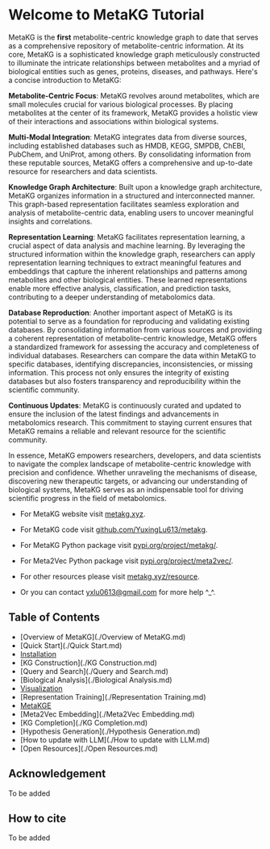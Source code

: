 # Welcome to MetaKG Tutorial

MetaKG is the **first** metabolite-centric knowledge graph to date that serves as a comprehensive repository of metabolite-centric information. At its core, MetaKG is a sophisticated knowledge graph meticulously constructed to illuminate the intricate relationships between metabolites and a myriad of biological entities such as genes, proteins, diseases, and pathways. Here's a concise introduction to MetaKG:

**Metabolite-Centric Focus**: MetaKG revolves around metabolites, which are small molecules crucial for various biological processes. By placing metabolites at the center of its framework, MetaKG provides a holistic view of their interactions and associations within biological systems.

**Multi-Modal Integration**: MetaKG integrates data from diverse sources, including established databases such as HMDB, KEGG, SMPDB, ChEBI, PubChem, and UniProt, among others. By consolidating information from these reputable sources, MetaKG offers a comprehensive and up-to-date resource for researchers and data scientists.

**Knowledge Graph Architecture**: Built upon a knowledge graph architecture, MetaKG organizes information in a structured and interconnected manner. This graph-based representation facilitates seamless exploration and analysis of metabolite-centric data, enabling users to uncover meaningful insights and correlations.

**Representation Learning**: MetaKG facilitates representation learning, a crucial aspect of data analysis and machine learning. By leveraging the structured information within the knowledge graph, researchers can apply representation learning techniques to extract meaningful features and embeddings that capture the inherent relationships and patterns among metabolites and other biological entities. These learned representations enable more effective analysis, classification, and prediction tasks, contributing to a deeper understanding of metabolomics data.

**Database Reproduction**: Another important aspect of MetaKG is its potential to serve as a foundation for reproducing and validating existing databases. By consolidating information from various sources and providing a coherent representation of metabolite-centric knowledge, MetaKG offers a standardized framework for assessing the accuracy and completeness of individual databases. Researchers can compare the data within MetaKG to specific databases, identifying discrepancies, inconsistencies, or missing information. This process not only ensures the integrity of existing databases but also fosters transparency and reproducibility within the scientific community.

**Continuous Updates**: MetaKG is continuously curated and updated to ensure the inclusion of the latest findings and advancements in metabolomics research. This commitment to staying current ensures that MetaKG remains a reliable and relevant resource for the scientific community.

In essence, MetaKG empowers researchers, developers, and data scientists to navigate the complex landscape of metabolite-centric knowledge with precision and confidence. Whether unraveling the mechanisms of disease, discovering new therapeutic targets, or advancing our understanding of biological systems, MetaKG serves as an indispensable tool for driving scientific progress in the field of metabolomics.

- For MetaKG website visit [metakg.xyz](http://www.metakg.xyz). 

- For MetaKG code visit [github.com/YuxingLu613/metakg](https://github.com/YuxingLu613/metakg). 

- For MetaKG Python package visit [pypi.org/project/metakg/](https://pypi.org/project/metakg/).

- For Meta2Vec Python package visit [pypi.org/project/meta2vec/](https://pypi.org/project/meta2vec/).

- For other resources please visit [metakg.xyz/resource](http://www.metakg.xyz/resource).

- Or you can contact [yxlu0613@gmail.com](mailto:yxlu0613@gmail.com) for more help ^_^.



## Table of Contents

* [Overview of MetaKG](./Overview of MetaKG.md)
* [Quick Start](./Quick Start.md)
* [Installation](./Installation.md)
* [KG Construction](./KG Construction.md)
* [Query and Search](./Query and Search.md)
* [Biological Analysis](./Biological Analysis.md)
* [Visualization](./Visualization.md)
* [Representation Training](./Representation Training.md)
* [MetaKGE](./MetaKGE.md)
* [Meta2Vec Embedding](./Meta2Vec Embedding.md)
* [KG Completion](./KG Completion.md)
* [Hypothesis Generation](./Hypothesis Generation.md)
* [How to update with LLM](./How to update with LLM.md)
* [Open Resources](./Open Resources.md)



## Acknowledgement

To be added



## How to cite

To be added


